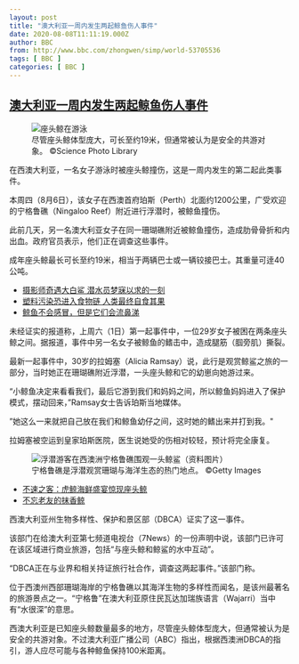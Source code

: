 ```yaml
---
layout: post
title: "澳大利亚一周内发生两起鲸鱼伤人事件"
date: 2020-08-08T11:11:19.000Z
author: BBC
from: http://www.bbc.com/zhongwen/simp/world-53705536
tags: [ BBC ]
categories: [ BBC ]
---
```

<!--1596885079000-->
[澳大利亚一周内发生两起鲸鱼伤人事件](http://www.bbc.com/zhongwen/simp/world-53705536)
------

<div>
<figure><img alt="座头鲸在游泳" src="https://ichef.bbci.co.uk/news/600/cpsprodpb/DF6B/production/_113859175_036102472.jpg" referrerpolicy="no-referrer"><br><figcaption>尽管座头鲸体型庞大，可长至约19米，但通常被认为是安全的共游对象。 ©Science Photo Library</figcaption></figure><p class="story-body__introduction">在西澳大利亚，一名女子游泳时被座头鲸撞伤，这是一周内发生的第二起此类事件。</p><p>本周四（8月6日），该女子在西澳首府珀斯（Perth）北面约1200公里，广受欢迎的宁格鲁礁（Ningaloo Reef）附近进行浮潜时，被鲸鱼撞伤。</p><p>此前几天，另一名澳大利亚女子在同一珊瑚礁附近被鲸鱼撞伤，造成肋骨骨折和内出血。政府官员表示，他们正在调查这些事件。</p><p>成年座头鲸最长可长至约19米，相当于两辆巴士或一辆铰接巴士。其重量可逹40公吨。</p><ul class="story-body__unordered-list"><li class="story-body__list-item"><a href="https://www.bbc.com/zhongwen/simp/science-46936625" class="story-body__link">摄影师奇遇大白鲨 潜水员梦寐以求的一刻</a></li><li class="story-body__list-item"><a href="http://www.bbc.com/zhongwen/simp/science-42946353" class="story-body__link">塑料污染恐进入食物链 人类最终自食其果</a></li><li class="story-body__list-item"><a href="http://www.bbc.com/ukchina/simp/vert-earth-39405403" class="story-body__link">鲸鱼不会感冒，但是它们会流鼻涕</a></li></ul><p>未经证实的报道称，上周六（1日）第一起事件中，一位29岁女子被困在两条座头鲸之间。据报道，事件中另一名女子被鲸鱼的鳍击中，造成腿筋（腘旁肌）撕裂。</p><p>最新一起事件中，30岁的拉姆塞（Alicia Ramsay）说，此行是观赏鲸鲨之旅的一部分，当时她正在珊瑚礁附近浮潜，一头座头鲸和它的幼崽向她游过来。</p><p>“小鲸鱼决定来看看我们，最后它游到我们和妈妈之间，所以鲸鱼妈妈进入了保护模式，摆动回来，”Ramsay女士告诉珀斯当地媒体。</p><p>”她这么一来就把自己放在我们和鲸鱼幼仔之间，这时她的鳍出来并打到我。"</p><p>拉姆塞被空运到皇家珀斯医院，医生说她受的伤相对较轻，预计将完全康复。</p><figure><img alt="浮潜游客在西澳洲宁格鲁礁围观一头鲸鲨（资料图片）" src="https://ichef.bbci.co.uk/news/600/cpsprodpb/12D8B/production/_113859177_gettyimages-542994366.jpg" referrerpolicy="no-referrer"><br><figcaption>宁格鲁礁是浮潜观赏珊瑚与海洋生态的热门地点。 ©Getty Images</figcaption></figure><ul class="story-body__unordered-list"><li class="story-body__list-item"><a href="https://www.bbc.com/ukchina/simp/vert_earth/2015/08/150803_vert_earth_humpbacks-gatecrash-orcas-feast" class="story-body__link">不速之客：虎鲸海鲜盛宴惊现座头鲸</a></li><li class="story-body__list-item"><a href="https://www.bbc.com/ukchina/simp/vert_earth/2015/07/150713_vert_earth_sperm_whales" class="story-body__link">不忘老友的抹香鲸</a></li></ul><p>西澳大利亚州生物多样性、保护和景区部（DBCA）证实了这一事件。</p><p>该部门在给澳大利亚第七频道电视台（7News）的一份声明中说，该部门已许可在该区域进行商业旅游，包括“与座头鲸和鲸鲨的水中互动”。</p><p>“DBCA正在与业界和相关持证旅行社合作，调查这两起事件。”该部门称。</p><p>位于西澳州西部珊瑚海岸的宁格鲁礁以其海洋生物的多样性而闻名，是该州最著名的旅游景点之一。“宁格鲁”在澳大利亚原住民瓦达加瑞族语言（Wajarri）当中有“水很深”的意思。</p><p>西澳大利亚是已知座头鲸数量最多的地方，尽管座头鲸体型庞大，但通常被认为是安全的共游对象。不过澳大利亚广播公司（ABC）指出，根据西澳洲DBCA的指引，游人应尽可能与各种鲸鱼保持100米距离。</p>
</div>
